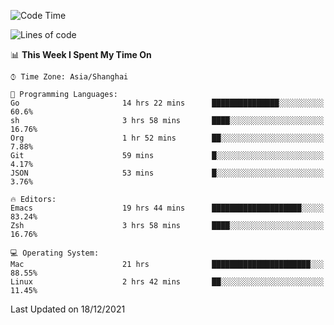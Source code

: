 <!--START_SECTION:waka-->
![Code Time](http://img.shields.io/badge/Code%20Time-498%20hrs%2025%20mins-blue)

![Lines of code](https://img.shields.io/badge/From%20Hello%20World%20I%27ve%20Written-22%20Thousand%20lines%20of%20code-blue)

📊 **This Week I Spent My Time On** 

```text
⌚︎ Time Zone: Asia/Shanghai

💬 Programming Languages: 
Go                       14 hrs 22 mins      ███████████████░░░░░░░░░░   60.6% 
sh                       3 hrs 58 mins       ████░░░░░░░░░░░░░░░░░░░░░   16.76% 
Org                      1 hr 52 mins        ██░░░░░░░░░░░░░░░░░░░░░░░   7.88% 
Git                      59 mins             █░░░░░░░░░░░░░░░░░░░░░░░░   4.17% 
JSON                     53 mins             █░░░░░░░░░░░░░░░░░░░░░░░░   3.76%

🔥 Editors: 
Emacs                    19 hrs 44 mins      ████████████████████░░░░░   83.24% 
Zsh                      3 hrs 58 mins       ████░░░░░░░░░░░░░░░░░░░░░   16.76%

💻 Operating System: 
Mac                      21 hrs              ██████████████████████░░░   88.55% 
Linux                    2 hrs 42 mins       ██░░░░░░░░░░░░░░░░░░░░░░░   11.45%

```


 Last Updated on 18/12/2021
<!--END_SECTION:waka-->
